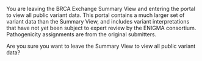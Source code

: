 You are leaving the BRCA Exchange Summary View  and entering the portal to view all public variant data. This portal contains a much larger set of variant data than the Summary View, and includes variant interpretations that have not yet been subject to expert review by the ENIGMA consortium. Pathogenicity assignments are from the original submitters.

Are you sure you want to leave the Summary View to view all public variant data?
